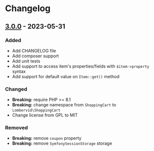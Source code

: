 # Changelog

## [3.0.0] - 2023-05-31

### Added

- Add CHANGELOG file
- Add composer support
- Add unit tests
- Add support to access item's properties/fields with `$item->property` syntax
- Add support for default value on `Item::get()` method

### Changed

- **Breaking:** require PHP >= 8.1
- **Breaking:** change namespace from `ShoppingCart` to `Lombervid\ShoppingCart`
- Change license from GPL to MIT

### Removed

- **Breaking:** remove `coupon` property
- **Breaking:** remove `SymfonySessionStorage` storage

[Unreleased]: https://github.com/lombervid/shoppingcart/compare/v1.0...main
[3.0.0]: https://github.com/lombervid/shoppingcart/compare/v1.0...v3.0.0
